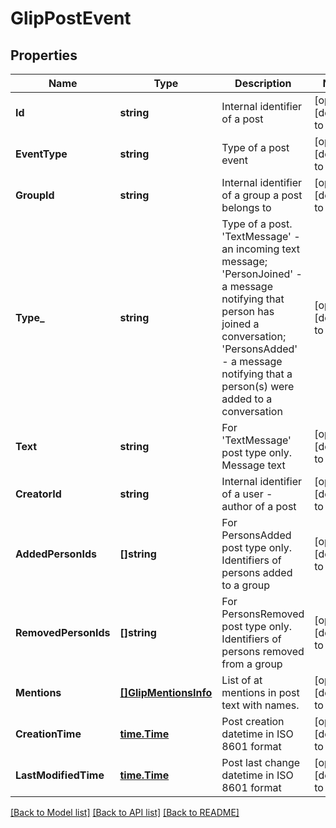 # GlipPostEvent

## Properties
Name | Type | Description | Notes
------------ | ------------- | ------------- | -------------
**Id** | **string** | Internal identifier of a post | [optional] [default to null]
**EventType** | **string** | Type of a post event | [optional] [default to null]
**GroupId** | **string** | Internal identifier of a group a post belongs to | [optional] [default to null]
**Type_** | **string** | Type of a post. &#39;TextMessage&#39; - an incoming text message; &#39;PersonJoined&#39; - a message notifying that person has joined a conversation; &#39;PersonsAdded&#39; - a message notifying that a person(s) were added to a conversation | [optional] [default to null]
**Text** | **string** | For &#39;TextMessage&#39; post type only. Message text | [optional] [default to null]
**CreatorId** | **string** | Internal identifier of a user - author of a post | [optional] [default to null]
**AddedPersonIds** | **[]string** | For PersonsAdded post type only. Identifiers of persons added to a group | [optional] [default to null]
**RemovedPersonIds** | **[]string** | For PersonsRemoved post type only. Identifiers of persons removed from a group | [optional] [default to null]
**Mentions** | [**[]GlipMentionsInfo**](GlipMentionsInfo.md) | List of at mentions in post text with names. | [optional] [default to null]
**CreationTime** | [**time.Time**](time.Time.md) | Post creation datetime in ISO 8601 format | [optional] [default to null]
**LastModifiedTime** | [**time.Time**](time.Time.md) | Post last change datetime in ISO 8601 format | [optional] [default to null]

[[Back to Model list]](../README.md#documentation-for-models) [[Back to API list]](../README.md#documentation-for-api-endpoints) [[Back to README]](../README.md)



